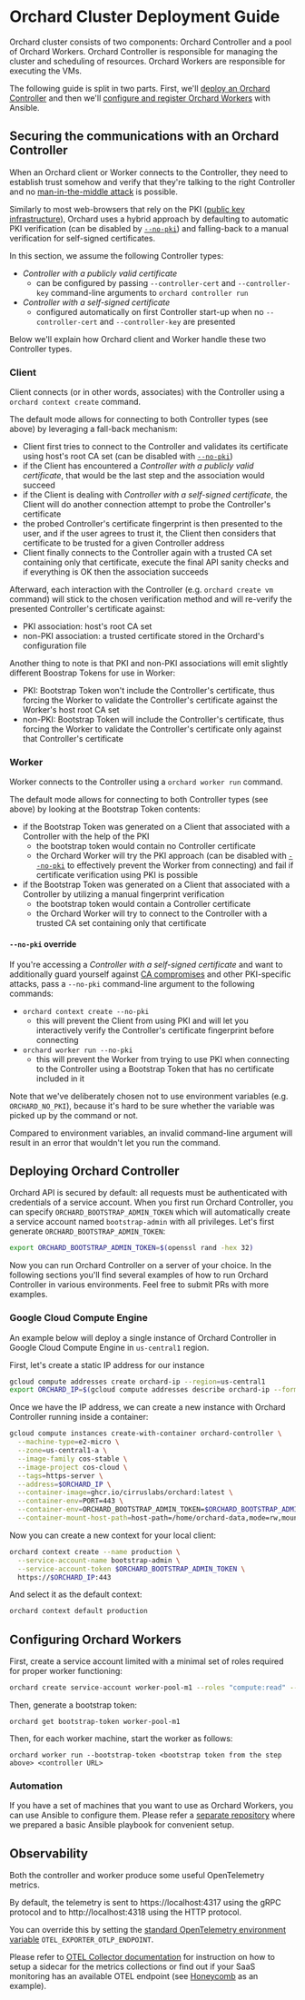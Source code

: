 # Orchard Cluster Deployment Guide

Orchard cluster consists of two components: Orchard Controller and a pool of Orchard Workers. Orchard Controller is
responsible for managing the cluster and scheduling of resources. Orchard Workers are responsible for executing the VMs.

The following guide is split in two parts. First, we'll [deploy an Orchard Controller](#deploying-orchard-controller) and then we'll
[configure and register Orchard Workers](#configuring-orchard-workers) with Ansible.

## Securing the communications with an Orchard Controller

When an Orchard client or Worker connects to the Controller, they need to establish trust somehow and verify that they're talking to the right Controller and no [man-in-the-middle attack](https://en.wikipedia.org/wiki/Man-in-the-middle_attack) is possible.

Similarly to most web-browsers that rely on the PKI ([public key infrastructure](https://en.wikipedia.org/wiki/Public_key_infrastructure)), Orchard uses a hybrid approach by defaulting to automatic PKI verification (can be disabled by [`--no-pki`](#--no-pki-override)) and falling-back to a manual verification for self-signed certificates.

In this section, we assume the following Controller types:

* *Controller with a publicly valid certificate*
  * can be configured by passing `--controller-cert` and `--controller-key` command-line arguments to `orchard controller run`
* *Controller with a self-signed certificate*
  * configured automatically on first Controller start-up when no `--controller-cert` and `--controller-key` are presented

Below we'll explain how Orchard client and Worker handle these two Controller types.

### Client

Client connects (or in other words, associates) with the Controller using a `orchard context create` command.

The default mode allows for connecting to both Controller types (see above) by leveraging a fall-back mechanism:

* Client first tries to connect to the Controller and validates its certificate using host's root CA set (can be disabled with [`--no-pki`](#--no-pki-override))
* if the Client has encountered a *Controller with a publicly valid certificate*, that would be the last step and the association would succeed
* if the Client is dealing with *Controller with a self-signed certificate*, the Client will do another connection attempt to probe the Controller's certificate
* the probed Controller's certificate fingerprint is then presented to the user, and if the user agrees to trust it, the Client then considers that certificate to be trusted for a given Controller address
* Client finally connects to the Controller again with a trusted CA set containing only that certificate, execute the final API sanity checks and if everything is OK then the association succeeds

Afterward, each interaction with the Controller  (e.g. `orchard create vm` command) will stick to the chosen verification method and will re-verify the presented Controller's certificate against:

* PKI association: host's root CA set
* non-PKI association: a trusted certificate stored in the Orchard's configuration file

Another thing to note is that PKI and non-PKI associations will emit slightly different Boostrap Tokens for use in Worker:

* PKI: Bootstrap Token won't include the Controller's certificate, thus forcing the Worker to validate the Controller's certificate against the Worker's host root CA set
* non-PKI: Bootstrap Token will include the Controller's certificate, thus forcing the Worker to validate the Controller's certificate only against that Controller's certificate

### Worker

Worker connects to the Controller using a `orchard worker run` command.

The default mode allows for connecting to both Controller types (see above) by looking at the Bootstrap Token contents:

* if the Bootstrap Token was generated on a Client that associated with a Controller with the help of the PKI
  * the bootstrap token would contain no Controller certificate
  * the Orchard Worker will try the PKI approach (can be disabled with [`--no-pki`](#--no-pki-override) to effectively prevent the Worker from connecting) and fail if certificate verification using PKI is possible
* if the Bootstrap Token was generated on a Client that associated with a Controller by utilizing a manual fingerprint verification
  * the bootstrap token would contain a Controller certificate
  * the Orchard Worker will try to connect to the Controller with a trusted CA set containing only that certificate

#### `--no-pki` override

If you're accessing a *Controller with a self-signed certificate* and want to additionally guard yourself against [CA compromises](https://en.wikipedia.org/wiki/Certificate_authority#CA_compromise) and other PKI-specific attacks, pass a `--no-pki` command-line argument to the following commands:

* `orchard context create --no-pki`
  * this will prevent the Client from using PKI and will let you interactively verify the Controller's certificate fingerprint before connecting
* `orchard worker run --no-pki`
  * this will prevent the Worker from trying to use PKI when connecting to the Controller using a Bootstrap Token that has no certificate included in it

Note that we've deliberately chosen not to use environment variables (e.g. `ORCHARD_NO_PKI`), because it's hard to be sure whether the variable was picked up by the command or not.

Compared to environment variables, an invalid command-line argument will result in an error that wouldn't let you run the command.

## Deploying Orchard Controller

Orchard API is secured by default: all requests must be authenticated with credentials of a service account.
When you first run Orchard Controller, you can specify `ORCHARD_BOOTSTRAP_ADMIN_TOKEN` which will automatically
create a service account named `bootstrap-admin` with all privileges. Let's first generate `ORCHARD_BOOTSTRAP_ADMIN_TOKEN`:

```bash
export ORCHARD_BOOTSTRAP_ADMIN_TOKEN=$(openssl rand -hex 32)
```

Now you can run Orchard Controller on a server of your choice. In the following sections you'll find several examples of
how to run Orchard Controller in various environments. Feel free to submit PRs with more examples.

### Google Cloud Compute Engine

An example below will deploy a single instance of Orchard Controller in Google Cloud Compute Engine in `us-central1` region.

First, let's create a static IP address for our instance

```bash
gcloud compute addresses create orchard-ip --region=us-central1
export ORCHARD_IP=$(gcloud compute addresses describe orchard-ip --format='value(address)' --region=us-central1)
```

Once we have the IP address, we can create a new instance with Orchard Controller running inside a container:

```bash
gcloud compute instances create-with-container orchard-controller \
  --machine-type=e2-micro \
  --zone=us-central1-a \
  --image-family cos-stable \
  --image-project cos-cloud \
  --tags=https-server \
  --address=$ORCHARD_IP \
  --container-image=ghcr.io/cirruslabs/orchard:latest \
  --container-env=PORT=443 \
  --container-env=ORCHARD_BOOTSTRAP_ADMIN_TOKEN=$ORCHARD_BOOTSTRAP_ADMIN_TOKEN \
  --container-mount-host-path=host-path=/home/orchard-data,mode=rw,mount-path=/data
```

Now you can create a new context for your local client:

```bash
orchard context create --name production \
  --service-account-name bootstrap-admin \
  --service-account-token $ORCHARD_BOOTSTRAP_ADMIN_TOKEN \
  https://$ORCHARD_IP:443
```

And select it as the default context:

```bash
orchard context default production
```

## Configuring Orchard Workers

First, create a service account limited with a minimal set of roles required for proper worker functioning:

```bash
orchard create service-account worker-pool-m1 --roles "compute:read" --roles "compute:write"
```

Then, generate a bootstrap token:

```shell
orchard get bootstrap-token worker-pool-m1
```

Then, for each worker machine, start the worker as follows:

```shell
orchard worker run --bootstrap-token <bootstrap token from the step above> <controller URL>
```

### Automation

If you have a set of machines that you want to use as Orchard Workers, you can use Ansible to configure them.
Please refer a [separate repository](https://github.com/cirruslabs/ansible-orchard) where we prepared a basic
Ansible playbook for convenient setup.

## Observability

Both the controller and worker produce some useful OpenTelemetry metrics.

By default, the telemetry is sent to https://localhost:4317 using the gRPC protocol and to http://localhost:4318 using the HTTP protocol.

You can override this by setting the [standard OpenTelemetry environment variable](https://opentelemetry.io/docs/specs/otel/configuration/sdk-environment-variables/) `OTEL_EXPORTER_OTLP_ENDPOINT`.

Please refer to [OTEL Collector documentation](https://opentelemetry.io/docs/collector/) for instruction on how to setup a sidecar for the metrics collections or find out if your SaaS monitoring has an available OTEL endpoint (see [Honeycomb](https://docs.honeycomb.io/send-data/opentelemetry/) as an example).
